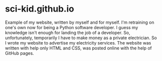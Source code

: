# sci-kid.github.io
Example of my website, written by myself and for myself. I'm retraining on one's own now for being a Python software developer. I guess my knowledge isn't enough for landing the job of a developer. So, unfortunately, temporarily I have to make money as a private electrician. So I wrote my website to advertise my electricity services. The website was written with help only HTML and CSS, was posted online with the help of GitHub pages.
